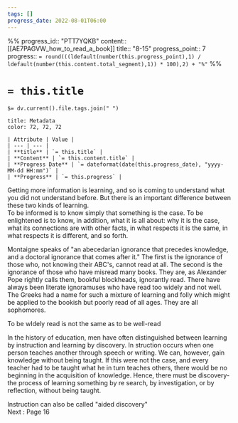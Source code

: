```yaml
---
tags: []
progress_date: 2022-08-01T06:00
---
```

%%
progress_id:: "PTT7YQKB"
content:: [[AE7PAGVW_how_to_read_a_book]]
title:: "8-15"
progress_point:: 7
progress:: `= round(((ldefault(number(this.progress_point),1) / ldefault(number(this.content.total_segment),1)) * 100),2) + "%"`
%%
# `= this.title`

`$= dv.current().file.tags.join(" ")`

```ad-note
title: Metadata
color: 72, 72, 72

| Attribute | Value |
| --- | --- |
| **title** | `= this.title` |
| **Content** | `= this.content.title` |
| **Progress Date** | `= dateformat(date(this.progress_date), "yyyy-MM-dd HH:mm")` |
| **Progress** | `= this.progress` |
```

Getting more information is learning, and so is coming to understand what you did not understand before. But there is an important difference between these two kinds of learning.  
To be informed is to know simply that something is the case. To be enlightened is to know, in addition, what it is all about: why it is the case, what its connections are with other facts, in what respects it is the same, in what respects it is different, and so forth.  
  
Montaigne speaks of "an abecedarian ignorance that precedes knowledge, and a doctoral ignorance that comes after it." The first is the ignorance of those who, not knowing their ABC's, cannot read at all. The second is the ignorance of those who have misread many books. They are, as Alexander Pope rightly calls them, bookful blockheads, ignorantly read. There have always been literate ignoramuses who have read too widely and not well. The Greeks had a name for such a mixture of learning and folly which might be applied to the bookish but poorly read of all ages. They are all sophomores.  
  
To be wIdely read is not the same as to be well-read  
  
In the history of education, men have often distinguished between learning by instruction and learning by discovery. In struction occurs when one person teaches another through speech or writing. We can, however, gain knowledge without being taught. If this were not the case, and every teacher had to be taught what he in turn teaches others, there would be no beginning in the acquisition of knowledge. Hence, there must be discovery-the process of learning something by re search, by investigation, or by reflection, without being taught.  
  
Instruction can also be called "aided discovery"  
Next : Page 16

